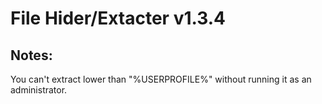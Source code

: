 # File Hider/Extacter v1.3.4

## Notes:
You can't extract lower than "%USERPROFILE%" without running it as an administrator.
